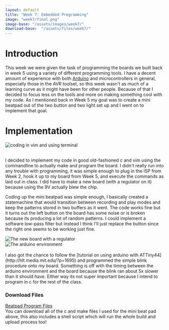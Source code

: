 ```yaml
---
layout: default
title: "Week 7: Embedded Programming"
image: "week7/final.png"
image-base: "/assets/images/week7/"
download-base:  "/assets/files/week7/"
---
```


Introduction
============

This week we were given the task of programming the boards we built back in week 5 using a variety of different programming tools. I have a decent amount of experience with both [Arduino](http://arduino.cc) and microcontrollers in general, especially those in the AVR toolset, so this week wasn't as much of a learning curve as it might have been for other people. Because of that I decided to focus less on the tools and more on making something cool with my code. As I mentioned back in Week 5 my goal was to create a mini beatpad out of the two button and two light set up and I went on to implement that goal.

Implementation
==============

<div class="row">
  <div class="col-md-12"><img class="img-responsive" src="{{ site.baseurl }}{{ page.image-base }}final.png" alt="coding in vim and using terminal" /></div>
</div>
<br />

I decided to implement my code in good old-fashioned c and vim using the commandline to actually make and program the board. I didn't really run into any trouble with programming, it was simple enough to plug in the ISP from Week 2, hook it up to my board from Week 5, and execute the commands as laid out in class. I did have to make a new board (with a regulator on it) because using the 9V actually blew the chip.

Coding up the mini beatpad was simple enough, I basically created a statemachine that would transition between recording and play modes and keep the patterns stored in two buffers as it went. The code works fine but it turns out the left button on the board has some noise or is broken because its producing a lot of random patterns. I could implement a software low-pass filter but instead I think I'll just replace the button since the right one seems to be working just fine.

<div class="row">
  <div class="col-md-7"><img class="img-responsive" src="{{ site.baseurl }}{{ page.image-base }}board.jpg" alt="The new board with a regulator" /></div>
  <div class="col-md-5"><img class="img-responsive" src="{{ site.baseurl }}{{ page.image-base }}arduino.png" alt="The arduino environment" /></div>
</div>
<br />
I also got the chance to follow the [tutorial on using arduino with ATTiny44](http://hlt.media.mit.edu/?p=1695) and programmed the simple blink procedure onto my board. Something is off with the timing between the arduino environment and the board because the blink ran about 5x slower than it should have. Either way its not super important because I intend to program in c for the rest of the class.

<br />
<div class="row">
  <div class="col-md-6 col-md-offset-3">
    <div class="panel panel-primary">
      <div class="panel-heading">
        <h3 class="panel-title">Download Files</h3>
      </div>
      <div class="panel-body"><a href="{{ site.baseurl }}{{ page.download-base }}beatpad.zip">Beatpad Program Files</a></div>
    </div>
  </div>
</div>
You can download all of the c and make files I used for the mini beat pad above, this also includes a shell script which will run the whole build and upload process too!
